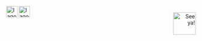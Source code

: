 <a href="https://www.last.fm/user/hdcnx">
  <img align="left" alt="Iago Nunes: LastFM" width="30px" src="https://github.com/neilorangepeel/Free-Social-Icons/blob/master/Flat/PNG/LastFM.png" />
</a>
<a href="mailto:iagodcn@gmail.com">
  <img align="left" alt="Iago Nunes: Email" width="30px" src="https://github.com/neilorangepeel/Free-Social-Icons/blob/master/Flat/PNG/Mail.png" />
</a>

<br />
<div align="right">
<a target="_blank">
    <img width="60" height="60" frameBorder="0" src="https://giphy.com/embed/QNp9V9qZd6pzy" alt="See ya!">
</a>
</div>

